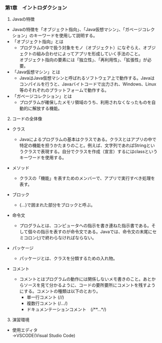 
### 第1章　イントロダクション

1. Javaの特徴  
* Javaの特徴を「オブジェクト指向」、「Java仮想マシン」、「ガベージコレクション」のキーワードを使用して説明する。  
* 「オブジェクト指向」とは  
  * プログラムの中で扱う対象をモノ（オブジェクト）になぞらえ、オブジェクトの組み合わせによってアプリを形成していく手法のこと。  
オブジェクト指向の要素には「独立性」、「再利用性」、「拡張性」が必要。    
* 「Java仮想マシン」とは  
  * JavaはJava仮想マシンと呼ばれるソフトウェア上で動作する。Javaはコンパイルを行うと、Javaバイトコードで出力され、Windows、Linux等のそれぞれのプラットフォームで動作する。  
* 「ガベージコレクション」とは  
  * プログラムが確保したメモリ領域のうち、利用されなくなったものを自動的に解放する機能。  

2. コードの全体像  
* クラス  
  * Javaによるプログラムの基本はクラスである。クラスとはアプリの中で特定の機能を担うかたまりのこと。例えば、文字列であればStringというクラスで表現する。自分でクラスを作成（宣言）するにはclassというキーワードを使用する。  

* メソッド  
  * クラスの「機能」を表すためのメンバーで、アプリで実行すべき処理を表す。
* ブロック  
  * {...}で囲まれた部分をブロックと呼ぶ。  

* 命令文  
  * プログラムとは、コンピュータへの指示を書き連ねた指示書である。そして個々の指示を表すのが命令文である。Javaでは、命令文の末尾にセミコロン(;)で終わらなければならない。  
* パッケージ  
  * パッケージとは、クラスを分類するための入れ物。

* コメント  
  * コメントとはプログラムの動作には関係しないメモ書きのこと。あとからソースを見て分かるように、コードの要所要所にコメントを残すようにする。コメントの種類は以下のとおり。  
     * 単一行コメント (//)  
     * 複数行コメント (/*...*/)  
     * ドキュメンテーションコメント　(/**...*/)

3. 演習環境 

*  使用エディタ  
→VSCODE(Visual Studio Code) 

